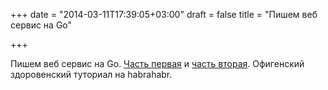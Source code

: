 +++
date = "2014-03-11T17:39:05+03:00"
draft = false
title = "Пишем веб сервис на Go"

+++

<p>Пишем веб сервис на Go. <a href="http://habrahabr.ru/post/208680/">Часть первая</a> и <a href="http://habrahabr.ru/post/214425/">часть вторая</a>. Офигенский здоровенский туториал на habrahabr.</p>

